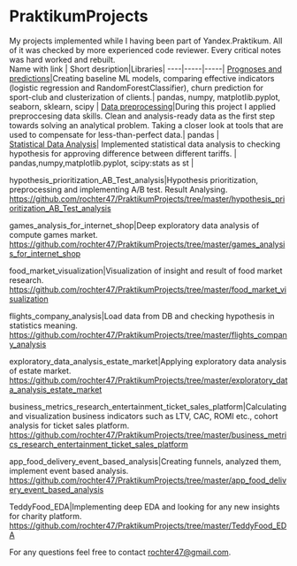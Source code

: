 # PraktikumProjects
My projects implemented while I having been part of Yandex.Praktikum. All of it was checked by more experienced code reviewer. Every critical notes was hard worked and rebuilt.  
Name with link | Short desription|Libraries|
----|-----|-----|
[Prognoses and predictions](https://github.com/rochter47/PraktikumProjects/tree/master/ML_baseline)|Creating baseline ML models, comparing effective indicators (logistic regression and RandomForestClassifier), churn prediction for sport-club and clusterization of clients.| pandas, numpy, matplotlib.pyplot, seaborn, sklearn, scipy | 
[Data preprocessing](https://github.com/rochter47/PraktikumProjects/tree/master/bank_clients_analysis)|During this project I applied preproccesing data skills.  Clean and analysis-ready data as the first step towards solving an analytical problem. Taking a closer look at tools that are used to compensate for less-than-perfect data.| pandas |   
[Statistical Data Analysis](https://github.com/rochter47/PraktikumProjects/tree/master/statistical%20analysis_telecom_company)| Implemented statistical data analysis to checking hypothesis for approving  difference between different tariffs. | pandas,numpy,matplotlib.pyplot, scipy:stats as st  |

hypothesis_prioritization_AB_Test_analysis|Hypothesis prioritization, preprocessing and implementing A/B test. Result Analysing.       https://github.com/rochter47/PraktikumProjects/tree/master/hypothesis_prioritization_AB_Test_analysis

games_analysis_for_internet_shop|Deep exploratory data analysis of compute games market.     https://github.com/rochter47/PraktikumProjects/tree/master/games_analysis_for_internet_shop

food_market_visualization|Visualization of insight and result of food market research.     https://github.com/rochter47/PraktikumProjects/tree/master/food_market_visualization

flights_company_analysis|Load data from DB and checking hypothesis in statistics meaning.  https://github.com/rochter47/PraktikumProjects/tree/master/flights_company_analysis

exploratory_data_analysis_estate_market|Applying exploratory data analysis of estate market.  https://github.com/rochter47/PraktikumProjects/tree/master/exploratory_data_analysis_estate_market

business_metrics_research_entertainment_ticket_sales_platform|Calculating and visualization business indicators such as LTV, CAC, ROMI etc., cohort analysis for ticket sales platform.   https://github.com/rochter47/PraktikumProjects/tree/master/business_metrics_research_entertainment_ticket_sales_platform 

app_food_delivery_event_based_analysis|Creating funnels, analyzed them, implement event based analysis.  https://github.com/rochter47/PraktikumProjects/tree/master/app_food_delivery_event_based_analysis

TeddyFood_EDA|Implementing deep EDA and looking for any new insights for charity platform.  https://github.com/rochter47/PraktikumProjects/tree/master/TeddyFood_EDA

For any questions feel free to contact  rochter47@gmail.com.

